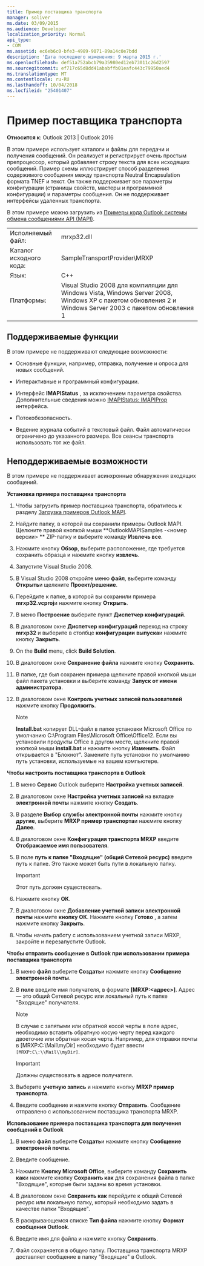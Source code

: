 ```yaml
---
title: Пример поставщика транспорта
manager: soliver
ms.date: 03/09/2015
ms.audience: Developer
localization_priority: Normal
api_type:
- COM
ms.assetid: ec6eb6c0-bfe3-4989-9071-89a14c0e7bdd
description: 'Дата последнего изменения: 9 марта 2015 г.'
ms.openlocfilehash: def51a752abcb79a35980ed12eb73011c26d2597
ms.sourcegitcommit: ef717c65d8dd41ababffb01eafc443c79950aed4
ms.translationtype: MT
ms.contentlocale: ru-RU
ms.lasthandoff: 10/04/2018
ms.locfileid: "25401407"
---
```

# <a name="transport-provider-sample"></a>Пример поставщика транспорта

  
  
**Относится к**: Outlook 2013 | Outlook 2016 
  
В этом примере использует каталоги и файлы для передачи и получения сообщений. Он реализует и регистрирует очень простым препроцессор, который добавляет строку текста для всех исходящих сообщений. Пример схемы иллюстрирует способ разделения содержимого сообщения между транспорта Neutral Encapsulation формата TNEF и текст. Он также поддерживает все параметры конфигурации (страницы свойств, мастеры и программной конфигурации) и параметры сообщения. Он не поддерживает интерфейсы удаленных транспорта. 
  
В этом примере можно загрузить из [Примеры кода Outlook системы обмена сообщениями API (MAPI)](https://go.microsoft.com/fwlink/?LinkId=129740).
  
|||
|:-----|:-----|
|Исполняемый файл:  <br/> |mrxp32.dll  <br/> |
|Каталог исходного кода:  <br/> |SampleTransportProvider\MRXP  <br/> |
|Язык:  <br/> |C++  <br/> |
|Платформы:  <br/> |Visual Studio 2008 для компиляции для Windows Vista, Windows Server 2008, Windows XP с пакетом обновления 2 и Windows Server 2003 с пакетом обновления 1  <br/> |
   
## <a name="supported-features"></a>Поддерживаемые функции

В этом примере не поддерживают следующие возможности:
  
- Основные функции, например, отправка, получение и опроса для новых сообщений.
    
- Интерактивные и программный конфигурации.
    
- Интерфейс **IMAPIStatus** , за исключением параметра свойства. Дополнительные сведения можно [IMAPIStatus: IMAPIProp](imapistatusimapiprop.md) интерфейса. 
    
- Потокобезопасность.
    
- Ведение журнала событий в текстовый файл. Файл автоматически ограничено до указанного размера. Все сеансы транспорта использовать тот же файл.
    
## <a name="unsupported-features"></a>Неподдерживаемые возможности

В этом примере не поддерживает асинхронные обнаружения входящих сообщений.
  
 **Установка примера поставщика транспорта**
  
1. Чтобы загрузить пример поставщика транспорта, обратитесь к разделу [Загрузка примеров Outlook MAPI](downloading-the-outlook-mapi-samples.md).
    
2. Найдите папку, в которой вы сохранили примеры Outlook MAPI. Щелкните правой кнопкой мыши **OutlookMAPISamples -\<номер версии\> ** ZIP-папку и выберите команду **Извлечь все**.
    
3. Нажмите кнопку **Обзор**, выберите расположение, где требуется сохранить образца и нажмите кнопку **извлечь**.
    
4. Запустите Visual Studio 2008.
    
5. В Visual Studio 2008 откройте меню **файл**, выберите команду **Открыть**и щелкните **Проект/решение**.
    
6. Перейдите к папке, в которой вы сохранили примера **mrxp32.vcproj**и нажмите кнопку **Открыть**.
    
7. В меню **Построение** выберите пункт **Диспетчер конфигураций**.
    
8. В диалоговом окне **Диспетчер конфигураций** переход на строку **mrxp32** и выберите в столбце **конфигурации** **выпуска**и нажмите кнопку **Закрыть**.
    
9. On the **Build** menu, click **Build Solution**.
    
10. В диалоговом окне **Сохранение файла** нажмите кнопку **Сохранить**.
    
11. В папке, где был сохранен примера щелкните правой кнопкой мыши файл пакета установки и выберите команду **Запуск от имени администратора**.
    
12. В диалоговом окне **Контроль учетных записей пользователей** нажмите кнопку **Продолжить**.
    
    > [!NOTE]
    > **Install.bat** копирует DLL-файл в папке установки Microsoft Office по умолчанию C:\Program Files\Microsoft Office\Office12\. Если вы установили продукты Office в другом месте, щелкните правой кнопкой мыши **install.bat** и нажмите кнопку **Изменить**. Файл открывается в "Блокнот". Замените путь установки по умолчанию путь установки, используемые на вашем компьютере. 
  
 **Чтобы настроить поставщика транспорта в Outlook**
  
1. В меню **Сервис** Outlook выберите **Настройка учетных записей**.
    
2. В диалоговом окне **Настройка учетных записей** на вкладке **электронной почты** нажмите кнопку **Создать**.
    
3. В разделе **Выбор службы электронной почты** нажмите кнопку **другие**, выберите **MRXP пример транспорта**и нажмите кнопку **Далее**.
    
4. В диалоговом окне **Конфигурация транспорта MRXP** введите **Отображаемое имя пользователя**.
    
5. В поле **путь к папке "Входящие" (общий Сетевой ресурс)** введите путь к папке. Это также может быть пути в локальную папку. 
    
    > [!IMPORTANT]
    > Этот путь должен существовать. 
  
6. Нажмите кнопку **ОК**.
    
7. В диалоговом окне **Добавление учетной записи электронной почты** нажмите **кнопку ОК**. Нажмите кнопку **Готово** , а затем нажмите кнопку **Закрыть**.
    
8. Чтобы начать работу с использованием учетной записи MRXP, закройте и перезапустите Outlook.
    
 **Чтобы отправить сообщение в Outlook при использовании примера поставщика транспорта**
  
1. В меню **файл** выберите **Создать**и нажмите кнопку **Сообщение электронной почты**.
    
2. В **поле** введите имя получателя, в формате **[MRXP:\<адрес\>]**. Адрес — это общий Сетевой ресурс или локальный путь к папке "Входящие" получателя.
    
    > [!NOTE]
    > В случае с запятыми или обратной косой черты в поле адрес, необходимо вставить обратную косую черту перед каждого двоеточие или обратная косая черта. Например, для отправки почты в [MRXP:C:\Mail\myDir] необходимо будет ввести `[MRXP:C\:\\Mail\\myDir]`. 
  
    > [!IMPORTANT]
    > Должны существовать в адресе получателя. 
  
3. Выберите **учетную запись** и нажмите кнопку **MRXP пример транспорта**.
    
4. Введите сообщение и нажмите кнопку **Отправить**. Сообщение отправлено с использованием поставщика транспорта MRXP.
    
 **Использование примера поставщика транспорта для получения сообщений в Outlook**
  
1. В меню **файл** выберите **Создать**и нажмите кнопку **Сообщение электронной почты**.
    
2. Введите сообщение.
    
3. Нажмите **Кнопку Microsoft Office**, выберите команду **Сохранить как**и нажмите кнопку **Сохранить как** для сохранения файла в папке "Входящие", которые были заданы во время установки. 
    
4. В диалоговом окне **Сохранить как** перейдите к общий Сетевой ресурс или локальную папку, который необходимо задать в качестве папки "Входящие". 
    
5. В раскрывающемся списке **Тип файла** нажмите кнопку **Формат сообщения Outlook**.
    
6. Введите имя для файла и нажмите кнопку **Сохранить**.
    
7. Файл сохраняется в общую папку. Поставщика транспорта MRXP доставляет сообщение в папку "Входящие" в Outlook.
    

